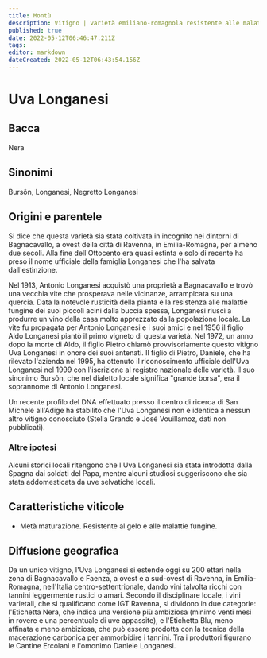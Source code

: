 ```yaml
---
title: Montù
description: Vitigno | varietà emiliano-romagnola resistente alle malattie che prende il nome dalla famiglia che l'ha salvata
published: true
date: 2022-05-12T06:46:47.211Z
tags: 
editor: markdown
dateCreated: 2022-05-12T06:43:54.156Z
---
```


# Uva Longanesi

## Bacca
Nera

## Sinonimi
Bursôn, Longanesi, Negretto Longanesi


## Origini e parentele
Si dice che questa varietà sia stata coltivata in incognito nei dintorni di Bagnacavallo, a ovest della città di Ravenna, in Emilia-Romagna, per almeno due secoli. Alla fine dell'Ottocento era quasi estinta e solo di recente ha preso il nome ufficiale della famiglia Longanesi che l'ha salvata dall'estinzione.

Nel 1913, Antonio Longanesi acquistò una proprietà a Bagnacavallo e trovò una vecchia vite che prosperava nelle vicinanze, arrampicata su una quercia. Data la notevole rusticità della pianta e la resistenza alle malattie fungine dei suoi piccoli acini dalla buccia spessa, Longanesi riuscì a produrre un vino della casa molto apprezzato dalla popolazione locale. La vite fu propagata per Antonio Longanesi e i suoi amici e nel 1956 il figlio Aldo Longanesi piantò il primo vigneto di questa varietà. Nel 1972, un anno dopo la morte di Aldo, il figlio Pietro chiamò provvisoriamente questo vitigno Uva Longanesi in onore dei suoi antenati. Il figlio di Pietro, Daniele, che ha rilevato l'azienda nel 1995, ha ottenuto il riconoscimento ufficiale dell'Uva Longanesi nel 1999 con l'iscrizione al registro nazionale delle varietà. Il suo sinonimo Bursôn, che nel dialetto locale significa "grande borsa", era il soprannome di Antonio Longanesi.

Un recente profilo del DNA effettuato presso il centro di ricerca di San Michele all'Adige ha stabilito che l'Uva Longanesi non è identica a nessun altro vitigno conosciuto (Stella Grando e José Vouillamoz, dati non pubblicati).

### Altre ipotesi

Alcuni storici locali ritengono che l'Uva Longanesi sia stata introdotta dalla Spagna dai soldati del Papa, mentre alcuni studiosi suggeriscono che sia stata addomesticata da uve selvatiche locali.

## Caratteristiche viticole

- Metà maturazione. Resistente al gelo e alle malattie fungine.

## Diffusione geografica

Da un unico vitigno, l'Uva Longanesi si estende oggi su 200 ettari nella zona di Bagnacavallo e Faenza, a ovest e a sud-ovest di Ravenna, in Emilia-Romagna, nell'Italia centro-settentrionale, dando vini talvolta ricchi con tannini leggermente rustici o amari. Secondo il disciplinare locale, i vini varietali, che si qualificano come IGT Ravenna, si dividono in due categorie: l'Etichetta Nera, che indica una versione più ambiziosa (minimo venti mesi in rovere e una percentuale di uve appassite), e l'Etichetta Blu, meno affinata e meno ambiziosa, che può essere prodotta con la tecnica della macerazione carbonica per ammorbidire i tannini. Tra i produttori figurano le Cantine Ercolani e l'omonimo Daniele Longanesi.